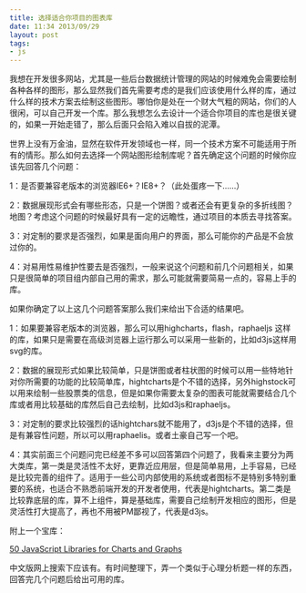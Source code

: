 ```yaml
---
title: 选择适合你项目的图表库
date: 11:34 2013/09/29
layout: post
tags:
- js
---
```

我想在开发很多网站，尤其是一些后台数据统计管理的网站的时候难免会需要绘制各种各样的图形，那么显然我们首先需要考虑的是我们应该使用什么样的库，通过什么样的技术方案去绘制这些图形。哪怕你是处在一个财大气粗的网站，你们的人很闲，可以自己开发一个库。那么我想怎么去设计一个适合你项目的库也是很关键的，如果一开始走错了，那么后面只会陷入难以自拔的泥潭。


世界上没有万金油，显然在软件开发领域也一样，同一个技术方案不可能适用于所有的情形。那么如何去选择一个网站图形绘制库呢？首先确定这个问题的时候你应该先回答几个问题：

1：是否要兼容老版本的浏览器IE6+？IE8+？（此处蛋疼一下......）

2：数据展现形式会有哪些形态，只是一个饼图？或者还会有更复杂的多折线图？地图？考虑这个问题的时候最好具有一定的远瞻性，通过项目的本质去寻找答案。

3：对定制的要求是否强烈，如果是面向用户的界面，那么可能你的产品是不会放过你的。

4：对易用性易维护性要去是否强烈，一般来说这个问题和前几个问题相关，如果只是很简单的项目组内部自己用的需求，那么可能就需要简易一点的，容易上手的库。


如果你确定了以上这几个问题答案那么我们来给出下合适的结果吧。

1：如果要兼容老版本的浏览器，那么可以用highcharts，flash，<span>raphaeljs 这样的库，如果只是需要在高级浏览器上运行那么可以采用一些新的，比如d3js这样用svg的库。</span>

<span>2：数据的展现形式如果比较简单，只是饼图或者柱状图的时候可以用一些特地针对你所需要的功能的比较简单库，hightcharts是个不错的选择，另外highstock可以用来绘制一些股票类的信息，但是如果你需要太复杂的图表可能就需要结合几个库或者用比较基础的库然后自己去绘制，比如d3js和raphaeljs。</span>

<span>3：对定制的要求比较强烈的话hightchars就不能用了，d3js是个不错的选择，但是有兼容性问题，所以可以用raphaelis。或者土豪自己写一个吧。</span>

<span>4：其实前面三个问题问完已经差不多可以回答第四个问题了，我看来主要分为两大类库，第一类是灵活性不太好，更靠近应用层，但是简单易用，上手容易，已经是比较完善的组件了。适用于一些公司内部使用的系统或者图标不是特别多特别重要的系统，也适合不熟悉前端开发的开发者使用，代表是hightcharts。第二类是比较靠底层的库，算不上组件，算是基础库，需要自己绘制开发相应的图形，但是灵活性打大提高了，再也不用被PM鄙视了，代表是d3js。</span>

<span>  
</span>

<span>附上一个宝库：</span>

<span>[50 JavaScript Libraries for Charts and Graphs](http://techslides.com/50-javascript-charting-and-graphics-libraries/ "50 JavaScript Libraries for Charts and Graphs")  
</span>

<span>中文版网上搜索下应该有。有时间整理下，弄一个类似于心理分析题一样的东西，回答完几个问题后给出可用的库。</span>